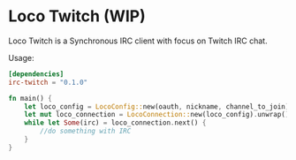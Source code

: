 # Loco Twitch (WIP)

Loco Twitch is a Synchronous IRC client with focus on Twitch IRC chat.


Usage:

```toml
[dependencies]
irc-twitch = "0.1.0"
```

```rust
fn main() {
    let loco_config = LocoConfig::new(oauth, nickname, channel_to_join);
    let mut loco_connection = LocoConnection::new(loco_config).unwrap();
    while let Some(irc) = loco_connection.next() {
        //do something with IRC
    }
}
```